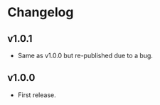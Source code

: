 # Changelog

## v1.0.1

- Same as v1.0.0 but re-published due to a bug.

## v1.0.0

- First release.
